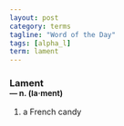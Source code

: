 ```yaml
---
layout: post
category: terms
tagline: "Word of the Day"
tags: [alpha_l]
term: lament
---
```


<h3>Lament<br/> <small>&mdash; n. (la<span>&middot;</span>ment)</small></h3>
<p><ol>
<li>a French candy</li>
</ol></p>
